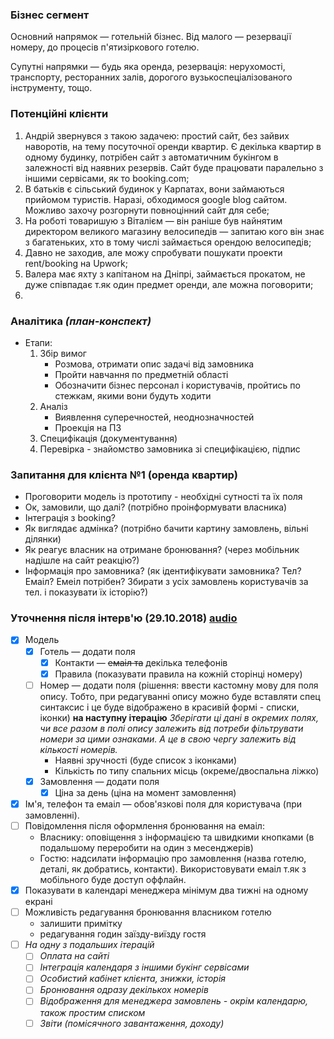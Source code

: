 ### Бізнес сегмент
Основний напрямок — готельній бізнес.
Від малого — резервації номеру, до процесів п'ятизіркового готелю.

Супутні напрямки — будь яка оренда, резервація:
нерухомості, транспорту, ресторанних залів, дорогого вузькоспеціалізованого інструменту, тощо.

### Потенційні клієнти
1. Андрій звернувся з такою задачею:
простий сайт, без зайвих наворотів, на тему посуточної оренди квартир.
Є декілька квартир в одному будинку,
потрібен сайт з автоматичним букінгом в залежності від наявних резервів.
Сайт буде працювати паралельно з іншими сервісами, як то booking.com;
2. В батьків є сільський будинок у Карпатах, вони займаються прийомом туристів.
Наразі, обходимося google blog сайтом.
Можливо захочу розгорнути повноцінний сайт для себе;
3. На роботі товаришую з Віталієм —
він раніше був найнятим директором великого магазину велосипедів —
запитаю кого він знає з багатеньких, хто в тому числі займається орендою велосипедів;
4. Давно не заходив, але можу спробувати пошукати проекти rent/booking на Upwork;
5. Валера має яхту з капітаном на Дніпрі, займається прокатом,
не дуже співпадає т.як один предмет оренди, але можна поговорити;
6.

### Аналітика *(план-конспект)*
- Етапи:
    1. Збір вимог
        - Розмова, отримати опис задачі від замовника
        - Пройти навчання по предметній області
        - Обозначити бізнес персонал і користувачів, пройтись по стежкам, якими вони будуть ходити
    2. Аналіз
        - Виявлення суперечностей, неоднозначностей
        - Проекція на ПЗ
    3. Специфікація (документування)
    4. Перевірка - знайомство замовника зі специфікацією, підпис

### Запитання для клієнта №1 (оренда квартир)
- Проговорити модель із прототипу - необхідні сутності та їх поля
- Ок, замовили, що далі? (потрібно проінформувати власника)
- Інтеграція з booking?
- Як виглядає адмінка? (потрібно бачити картину замовлень, вільні ділянки)
- Як реагує власник на отримане бронювання? (через мобільник надішле на сайт реакцію?)
- Інформація про замовника? (як ідентифікувати замовника? Тел? Емаіл? Емеіл потрібен? Збирати з усіх замовлень користувачів за тел. і показувати їх історію?)

### Уточнення після інтерв'ю (29.10.2018) [audio](https://github.com/Olezha/TheHotel/tree/master/wiki/interview-29.10.2018)
- [x] Модель
    - [x] Готель — додати поля
        - [x] Контакти — ~~емаіл та~~ декілька телефонів
        - [x] Правила (показувати правила на кожній сторінці номеру)
    - [ ] Номер — додати поля (рішення: ввести кастомну мову для поля опису. Тобто, при редагуванні опису можно буде вставляти спец синтаксис і це буде відображено в красивій формі - списки, іконки) **на наступну ітерацію** _Зберігати ці дані в окремих полях, чи все разом в полі опису залежить від потреби фільтрувати номери за цими ознаками. А це в свою чергу залежить від кількості номерів._
        - Наявні зручності (буде список з іконками)
        - Кількість по типу спальних місць (окреме/двоспальна ліжко)
    - [x] Замовлення — додати поля
        - [x] Ціна за день (ціна на момент замовлення)
- [x] Ім'я, телефон та емаіл — обов'язкові поля для користувача (при замовленні).
- [ ] Повідомлення після оформлення бронювання на емаіл:
    - Власнику: оповіщення з інформацією та швидкими кнопками (в подальшому переробити на один з месенджерів)
    - Гостю: надсилати інформацію про замовлення (назва готелю, деталі, як добратись, контакти). Використовувати емаіл т.як з мобільного буде доступ оффлайн.
- [x] Показувати в календарі менеджера мінімум два тижні на одному екрані
- [ ] Можливість редагування бронювання власником готелю
    - залишити примітку
    - редагування годин заїзду-виїзду гостя
- [ ] _На одну з подальших ітерацій_
    - [ ] _Оплата на сайті_
    - [ ] _Інтеграція календаря з іншими букінг сервісами_
    - [ ] _Особистий кабінет клієнта, знижки, історія_
    - [ ] _Бронювання одразу декількох номерів_
    - [ ] _Відображення для менеджера замовлень - окрім календарю, також простим списком_
    - [ ] _Звіти (помісячного завантаження, доходу)_
